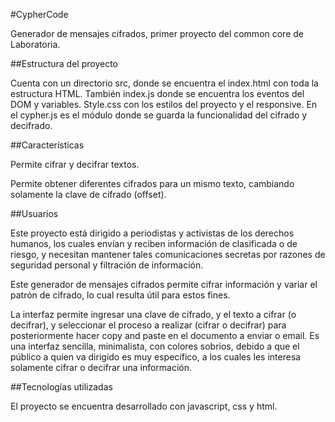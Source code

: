 #CypherCode

Generador de mensajes cifrados, primer proyecto del common core de Laboratoria.

##Estructura del proyecto

Cuenta con un directorio src, donde se encuentra el index.html con toda la estructura HTML. También index.js donde se encuentra los eventos del DOM y variables. Style.css con los estilos del proyecto y el responsive. En el cypher.js es el módulo donde se guarda la funcionalidad del cifrado y decifrado.

##Características

Permite cifrar y decifrar textos.

Permite obtener diferentes cifrados para un mismo texto, cambiando solamente la clave de cifrado (offset).

##Usuarios

Este proyecto está dirigido a periodistas y activistas de los derechos humanos, los cuales envían y reciben información de clasificada o de riesgo, y necesitan mantener tales comunicaciones secretas por razones de seguridad personal y filtración de información.

Este generador de mensajes cifrados permite cifrar información y variar el patrón de cifrado, lo cual resulta útil para estos fines.

La interfaz permite ingresar una clave de cifrado, y el texto a cifrar (o decifrar), y seleccionar el proceso a realizar (cifrar o decifrar) para posteriormente hacer copy and paste en el documento a enviar o email.
Es una interfaz sencilla, minimalista, con colores sobrios, debido a que el público a quien va dirigido es muy específico, a los cuales les interesa solamente cifrar o decifrar una información. 

##Tecnologías utilizadas

El proyecto se encuentra desarrollado con javascript, css y html.